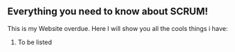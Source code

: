 ## Everything you need to know about SCRUM!

 This is my Website overdue. Here I will show you all the cools things i have:
 1. To be listed